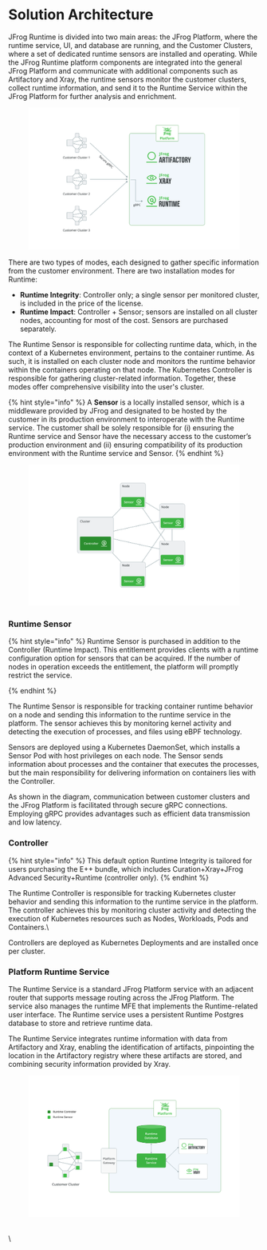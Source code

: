 # Solution Architecture

JFrog Runtime is divided into two main areas: the JFrog Platform, where the runtime service, UI, and database are running, and the Customer Clusters, where a set of dedicated runtime sensors are installed and operating. While the JFrog Runtime platform components are integrated into the general JFrog Platform and communicate with additional components such as Artifactory and Xray, the runtime sensors monitor the customer clusters, collect runtime information, and send it to the Runtime Service within the JFrog Platform for further analysis and enrichment.

<figure><img src="../.gitbook/assets/Diagram3.png" alt=""><figcaption></figcaption></figure>

There are two types of modes, each designed to gather specific information from the customer environment.  There are two installation modes for Runtime:

* **Runtime Integrity**: Controller only; a single sensor per monitored cluster, is included in the price of the license.&#x20;
* **Runtime Impact**: Controller + Sensor; sensors are installed on all cluster nodes, accounting for most of the cost. Sensors are purchased separately.

The Runtime Sensor is responsible for collecting runtime data, which, in the context of a Kubernetes environment, pertains to the container runtime. As such, it is installed on each cluster node and monitors the runtime behavior within the containers operating on that node. The Kubernetes Controller is responsible for gathering cluster-related information. Together, these modes offer comprehensive visibility into the user's cluster.

{% hint style="info" %}
A **Sensor** is a locally installed sensor, which is a middleware provided by JFrog and designated to be hosted by the customer in its production environment to interoperate with the Runtime service. The customer shall be solely responsible for (i) ensuring the Runtime service and Sensor have the necessary access to the customer’s production environment and (ii) ensuring compatibility of its production environment with the Runtime service and Sensor.
{% endhint %}

<figure><img src="../.gitbook/assets/Diagram2.png" alt=""><figcaption></figcaption></figure>

### &#x20;Runtime Sensor

{% hint style="info" %}
Runtime Sensor is purchased in addition to the Controller (Runtime Impact). This entitlement provides clients with a runtime configuration option for sensors that can be acquired. If the number of nodes in operation exceeds the entitlement, the platform will promptly restrict the service.

&#x20;
{% endhint %}

The Runtime Sensor is responsible for tracking container runtime behavior on a node and sending this information to the runtime service in the platform. The sensor achieves this by monitoring kernel activity and detecting the execution of processes, and files using eBPF technology.&#x20;

Sensors are deployed using a Kubernetes DaemonSet, which installs a Sensor Pod with host privileges on each node. The Sensor sends information about processes and the container that executes the processes, but the main responsibility for delivering information on containers lies with the Controller.

As shown in the diagram, communication between customer clusters and the JFrog Platform is facilitated through secure gRPC connections. Employing gRPC provides advantages such as efficient data transmission and low latency.

### Controller

{% hint style="info" %}
This default option Runtime Integrity is tailored for users purchasing the E++ bundle, which includes Curation+Xray+JFrog Advanced Security+Runtime (controller only).&#x20;
{% endhint %}

The Runtime Controller is responsible for tracking Kubernetes cluster behavior and sending this information to the runtime service in the platform. The controller achieves this by monitoring cluster activity and detecting the execution of Kubernetes resources such as Nodes, Workloads, Pods and Containers.\


Controllers are deployed as Kubernetes Deployments and are installed once per cluster.

### Platform Runtime Service

The Runtime Service is a standard JFrog Platform service with an adjacent router that supports message routing across the JFrog Platform. The service also manages the runtime MFE that implements the Runtime-related user interface. The Runtime service uses a persistent Runtime Postgres database to store and retrieve runtime data.

The Runtime Service integrates runtime information with data from Artifactory and Xray, enabling the identification of artifacts, pinpointing the location in the Artifactory registry where these artifacts are stored, and combining security information provided by Xray.&#x20;

<figure><img src="../.gitbook/assets/Diagram1.png" alt=""><figcaption></figcaption></figure>

\
\
